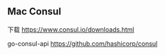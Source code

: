 ## Mac Consul

下载 https://www.consul.io/downloads.html

go-consul-api https://github.com/hashicorp/consul

